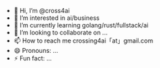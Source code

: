 - 👋 Hi, I’m @cross4ai
- 👀 I’m interested in ai/business
- 🌱 I’m currently learning golang/rust/fullstack/ai
- 💞️ I’m looking to collaborate on ...
- 📫 How to reach me crossing4ai「at」gmail.com
- 😄 Pronouns: ...
- ⚡ Fun fact: ...

<!---
cross4ai/cross4ai is a ✨ special ✨ repository because its `README.md` (this file) appears on your GitHub profile.
You can click the Preview link to take a look at your changes.
--->
